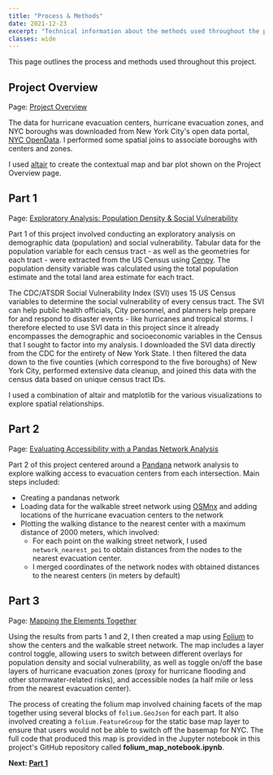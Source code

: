 ```yaml
---
title: "Process & Methods"
date: 2021-12-23
excerpt: "Technical information about the methods used throughout the project."
classes: wide
---
```

This page outlines the process and methods used throughout this project.

## Project Overview
Page: [Project Overview](https://jennaepstein.github.io/MUSA550-finalproject/overview/)

The data for hurricane evacuation centers, hurricane evacuation zones, and NYC boroughs was downloaded from New York City's open data portal, [NYC OpenData](https://opendata.cityofnewyork.us/). I performed some spatial joins to associate boroughs with centers and zones.

I used [altair](https://altair-viz.github.io/) to create the contextual map and bar plot shown on the Project Overview page.


## Part 1
Page: [Exploratory Analysis: Population Density & Social Vulnerability](https://jennaepstein.github.io/MUSA550-finalproject/part1-exploratory-analysis/)

Part 1 of this project involved conducting an exploratory analysis on demographic data (population) and social vulnerability. Tabular data for the population variable for each census tract - as well as the geometries for each tract - were extracted from the US Census using [Cenpy](http://cenpy-devs.github.io/cenpy/index.html). The population density variable was calculated using the total population estimate and the total land area estimate for each tract.

The CDC/ATSDR Social Vulnerability Index (SVI) uses 15 US Census variables to determine the social vulnerability of every census tract. The SVI can help public health officials, City personnel, and planners help prepare for and respond to disaster events - like hurricanes and tropical storms. I therefore elected to use SVI data in this project since it already encompasses the demographic and socioeconomic variables in the Census that I sought to factor into my analysis. I downloaded the SVI data directly from the CDC for the entirety of New York State. I then filtered the data down to the five counties (which correspond to the five boroughs) of New York City, performed extensive data cleanup, and joined this data with the census data based on unique census tract IDs.

I used a combination of altair and matplotlib for the various visualizations to explore spatial relationships.


## Part 2
Page: [Evaluating Accessibility with a Pandas Network Analysis](https://jennaepstein.github.io/MUSA550-finalproject/part2-accessibility-to-centers/)

Part 2 of this project centered around a [Pandana](http://udst.github.io/pandana/) network analysis to explore walking access to evacuation centers from each intersection. Main steps included:
* Creating a pandanas network 
* Loading data for the walkable street network using [OSMnx](https://osmnx.readthedocs.io/en/stable/) and adding locations of the hurricane evacuation centers to the network
* Plotting the walking distance to the nearest center with a maximum distance of 2000 meters, which involved:
    - For each point on the walking street network, I used `network_nearest_poi` to obtain distances from the nodes to the nearest evacuation center.
    - I merged coordinates of the network nodes with obtained distances to the nearest centers (in meters by default)

## Part 3
Page: [Mapping the Elements Together](https://jennaepstein.github.io/MUSA550-finalproject/part3-folium-map/)

Using the results from parts 1 and 2, I then created a map using [Folium](https://python-visualization.github.io/folium/) to show the centers and the walkable street network. The map includes a layer control toggle, allowing users to switch between different overlays for population density and social vulnerability, as well as toggle on/off the base layers of hurricane evacuation zones (proxy for hurricane flooding and other stormwater-related risks), and accessible nodes (a half mile or less from the nearest evacuation center).

The process of creating the folium map involved chaining facets of the map together using several blocks of `folium.GeoJson` for each part. It also involved creating a `folium.FeatureGroup` for the static base map layer to ensure that users would not be able to switch off the basemap for NYC. The full code that produced this map is provided in the Jupyter notebook in this project's GitHub repository called **folium_map_notebook.ipynb**.

**Next: [Part 1](https://jennaepstein.github.io/MUSA550-finalproject/part1-exploratory-analysis/)**
